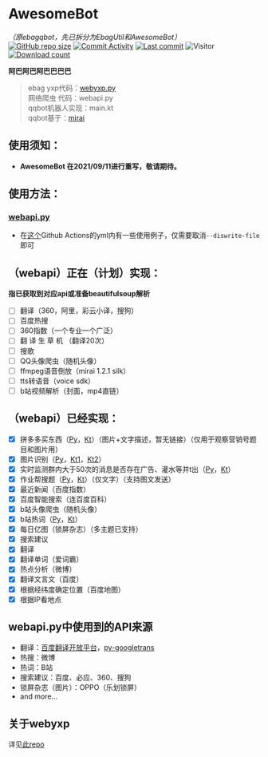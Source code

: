 # AwesomeBot
*（原ebagqbot，先已拆分为EbagUtil和AwesomeBot）*  
[![GitHub repo size](https://img.shields.io/github/repo-size/awesomehhhhh/AwesomeBot)](https://github.com/awesomehhhhh/AwesomeBot)
[![Commit Activity](https://img.shields.io/github/commit-activity/m/awesomehhhhh/AwesomeBot)]()
[![Last commit](https://img.shields.io/github/last-commit/awesomehhhhh/AwesomeBot)]()
![Visitor](https://visitor-badge.glitch.me/badge?page_id=AwesomeBot)
[![Download count](https://img.shields.io/github/downloads/awesomehhhhh/AwesomeBot/total)]()

**阿巴阿巴阿巴巴巴巴**

> ebag yxp代码：[webyxp.py](https://github.com/awesomehhhhh/EbagUtil)  
> 网络爬虫 代码：webapi.py  
> qqbot机器人实现：main.kt  
> qqbot基于：[mirai](https://github.com/mamoe/mirai)
## 使用须知：
- **AwesomeBot 在2021/09/11进行重写，敬请期待。**
## 使用方法：

### [webapi.py](python/webapi.py)

- 在[这个](.github/workflows/python-package.yml)Github Actions的yml内有一些使用例子，仅需要取消`--diswrite-file`即可

## （webapi）正在（计划）实现：  

**指已获取到对应api或准备beautifulsoup解析**
- [ ] 翻译（360，阿里，彩云小译，搜狗） 
- [ ] 百度热搜  
- [ ] 360指数（一个专业一个广泛）
- [ ] 翻 译 生 草 机 （翻译20次）  
- [ ] 搜歌  
- [ ] QQ头像爬虫（随机头像）  
- [ ] ffmpeg语音倒放（mirai 1.2.1 silk）  
- [ ] tts转语音（voice sdk）  
- [ ] b站视频解析（封面，mp4直链）  

## （webapi）已经实现：

- [X] 拼多多买东西（[Py](python/webapi.py#L346)，[Kt](src/main/kotlin/main.kt#L168)）（图片+文字描述，暂无链接）（仅用于观察营销号题目和图片用）
- [X] 图片识别（[Py](python/webapi.py#L280)，[Kt1](src/main/kotlin/main.kt#L66)，[Kt2](src/main/kotlin/main.kt#L157)）
- [X] 实时监测群内大于50次的消息是否存在广告、灌水等并t出（[Py](python/webapi.py#L379)，[Kt](src/main/kotlin/main.kt#L318)）
- [X] 作业帮搜题（[Py](python/webapi.py#L296)，[Kt](src/main/kotlin/main.kt#L120)）（仅文字）（支持图文发送）  
- [X] 最近新闻（百度指数）  
- [X] 百度智能搜索（连百度百科）  
- [X] b站头像爬虫（随机头像）  
- [X] b站热词（[Py](python/webapi.py#L371)，[Kt](src/main/kotlin/main.kt#L181)）  
- [X] 每日亿图（锁屏杂志）（多主题已支持）  
- [X] 搜索建议  
- [X] 翻译  
- [X] 翻译单词（爱词霸）  
- [X] 热点分析（微博）  
- [X] 翻译文言文（百度）  
- [X] 根据经纬度确定位置（百度地图）  
- [X] 根据IP看地点  

## webapi.py中使用到的API来源
- 翻译：[百度翻译开放平台](https://api.fanyi.baidu.com/api/trans/product/index)，[py-googletrans](https://github.com/ssut/py-googletrans)  
- 热搜：微博  
- 热词：B站  
- 搜索建议：百度、必应、360、搜狗  
- 锁屏杂志（图片）：OPPO（乐划锁屏）  
- and more...
## 关于webyxp
详见[此repo](https://github.com/awesomehhhhh/EbagUtil)
